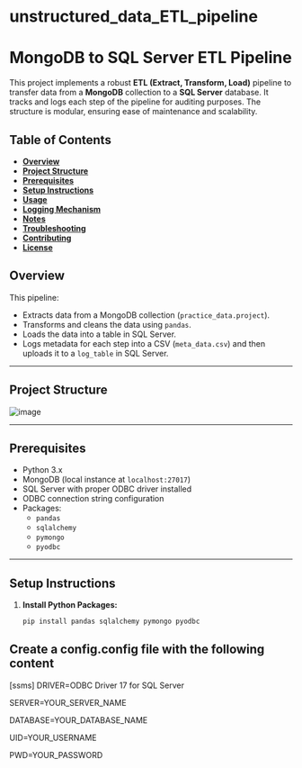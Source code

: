 # unstructured_data_ETL_pipeline
# **MongoDB to SQL Server ETL Pipeline**

This project implements a robust **ETL (Extract, Transform, Load)** pipeline to transfer data from a **MongoDB** collection to a **SQL Server** database. It tracks and logs each step of the pipeline for auditing purposes. The structure is modular, ensuring ease of maintenance and scalability.

## **Table of Contents**

- [**Overview**](#overview)
- [**Project Structure**](#project-structure)
- [**Prerequisites**](#prerequisites)
- [**Setup Instructions**](#setup-instructions)
- [**Usage**](#usage)
- [**Logging Mechanism**](#logging-mechanism)
- [**Notes**](#notes)
- [**Troubleshooting**](#troubleshooting)
- [**Contributing**](#contributing)
- [**License**](#license)

## **Overview**

This pipeline:
- Extracts data from a MongoDB collection (`practice_data.project`).
- Transforms and cleans the data using `pandas`.
- Loads the data into a table in SQL Server.
- Logs metadata for each step into a CSV (`meta_data.csv`) and then uploads it to a `log_table` in SQL Server.

---

## **Project Structure**

![image](https://github.com/user-attachments/assets/71446029-1b66-4ccc-aa9f-c012b1faec24)


---

## **Prerequisites**

- Python 3.x
- MongoDB (local instance at `localhost:27017`)
- SQL Server with proper ODBC driver installed
- ODBC connection string configuration
- Packages:
  - `pandas`
  - `sqlalchemy`
  - `pymongo`
  - `pyodbc`

---

## **Setup Instructions**

1. **Install Python Packages:**

   ```bash
   pip install pandas sqlalchemy pymongo pyodbc

## **Create a config.config file with the following content**

[ssms]
DRIVER=ODBC Driver 17 for SQL Server

SERVER=YOUR_SERVER_NAME

DATABASE=YOUR_DATABASE_NAME

UID=YOUR_USERNAME

PWD=YOUR_PASSWORD
